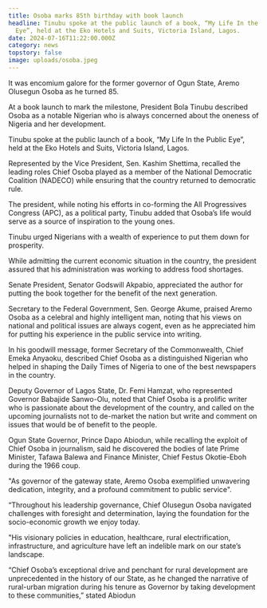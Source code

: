 ```yaml
---
title: Osoba marks 85th birthday with book launch
headline: Tinubu spoke at the public launch of a book, “My Life In the Public
  Eye”, held at the Eko Hotels and Suits, Victoria Island, Lagos.
date: 2024-07-16T11:22:00.000Z
category: news
topstory: false
image: uploads/osoba.jpeg
---
```

It was encomium galore for the former governor of Ogun State, Aremo Olusegun Osoba as he turned 85.



At a book launch to mark the milestone, President Bola Tinubu described Osoba as a  notable Nigerian who is always concerned about the oneness of Nigeria and her development.



Tinubu spoke at the public launch of a book, “My Life In the Public Eye”, held at the Eko Hotels and Suits, Victoria Island, Lagos.



Represented by the Vice President, Sen. Kashim Shettima, recalled the leading roles Chief Osoba played as a member of the National Democratic Coalition (NADECO) while ensuring that the country returned to democratic rule.



The president, while noting his efforts in co-forming the All Progressives Congress (APC), as a political party, Tinubu added that Osoba’s life would serve as a source of inspiration to the young ones.



Tinubu urged Nigerians with a wealth of experience to put them down for prosperity.



While admitting the current economic situation in the country, the president assured that his administration was working to address food shortages.



Senate President, Senator Godswill Akpabio, appreciated the author for putting the book together for the benefit of the next generation.



Secretary to the Federal Government, Sen. George Akume, praised Aremo Osoba as a celebral and highly intelligent man, noting that his views on national and political issues are always cogent, even as he appreciated him for putting his experience in the public service into writing.



In his goodwill message, former Secretary of the Commonwealth, Chief Emeka Anyaoku, described Chief Osoba as a distinguished Nigerian who helped in shaping the Daily Times of Nigeria to one of the best newspapers in the country.



Deputy Governor of Lagos State, Dr. Femi Hamzat, who represented Governor Babajide Sanwo-Olu, noted that Chief Osoba is a prolific writer who is passionate about the development of the country, and called on the upcoming journalists not to de-market the nation but write and comment on issues that would be of benefit to the people.



Ogun State Governor, Prince Dapo Abiodun, while recalling the exploit of Chief Osoba in journalism, said  he discovered the bodies of late Prime Minister, Tafawa Balewa and Finance Minister, Chief Festus Okotie-Eboh during the 1966 coup.



"As governor of the gateway state, Aremo Osoba exemplified unwavering dedication, integrity, and a profound commitment to public service".



“Throughout his leadership governance, Chief Olusegun Osoba navigated challenges with foresight and determination, laying the foundation for the socio-economic growth we enjoy today. 



"His visionary policies in education, healthcare, rural electrification, infrastructure, and agriculture have left an indelible mark on our state’s landscape.



“Chief Osoba’s exceptional drive and penchant for rural development are unprecedented in the history of our State, as he changed the narrative of rural-urban migration during his tenure as Governor by taking development to these communities,” stated Abiodun
